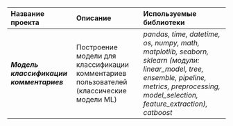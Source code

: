 | Название проекта | Описание | Используемые библиотеки | 
| :---------------------- | :---------------------- | :---------------------- |
| <strong><em>Модель классификации комментариев</em></strong> | Построение модели для классификации комментариев пользователей (классические модели ML)| *pandas, time, datetime, os, numpy, math, matplotlib, seaborn, sklearn (модули: linear_model, tree, ensemble, pipeline, metrics, preprocessing, model_selection, feature_extraction), catboost* |
